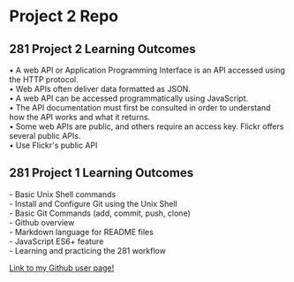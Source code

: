 # Project 2 Repo

<h2>281 Project 2 Learning Outcomes</h2>

• A web API or Application Programming Interface is an API accessed using the HTTP protocol. <br>
• Web APIs often deliver data formatted as JSON. <br>
• A web API can be accessed programmatically using JavaScript. <br>
• The API documentation must first be consulted in order to
understand how the API works and what it returns.<br>
• Some web APIs are public, and others require an access key.
Flickr offers several public APIs.<br>
• Use Flickr's public API

<h2>281 Project 1 Learning Outcomes</h2>
- Basic Unix Shell commands <br>
- Install and Configure Git using the Unix Shell <br>
- Basic Git Commands (add, commit, push, clone) <br>
- Github overview <br>
- Markdown language for README files <br>
- JavaScript ES6+ feature <br>
- Learning and practicing the 281 workflow

<p></p>

[Link to my Github user page!](https://afg35.github.io/)
